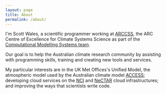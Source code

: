 ```yaml
---
layout: page
title: About
permalink: /about/
---
```


I'm Scott Wales, a scientific programmer working at
[ARCCSS](http://www.climatescience.org.au), the ARC Centre of Excellence for Climate
Systems Science as part of the [Computational Modelling Systems
team](http://climate-cms.unsw.wikispaces.net/).

Our goal is to help the Australian climate research community by assisting with
programming skills, training and creating new tools and services.

My particular interests are in the UK Met Offices's Unified Model, the
atmospheric model used by the Australian climate model
[ACCESS](https://accessdev.nci.org.au); developing cloud
services on the [NCI](nci.org.au) and
[NeCTAR](www.nectar.org.au/research-cloud) cloud infrastructures; and improving
the ways that scientists write code.
